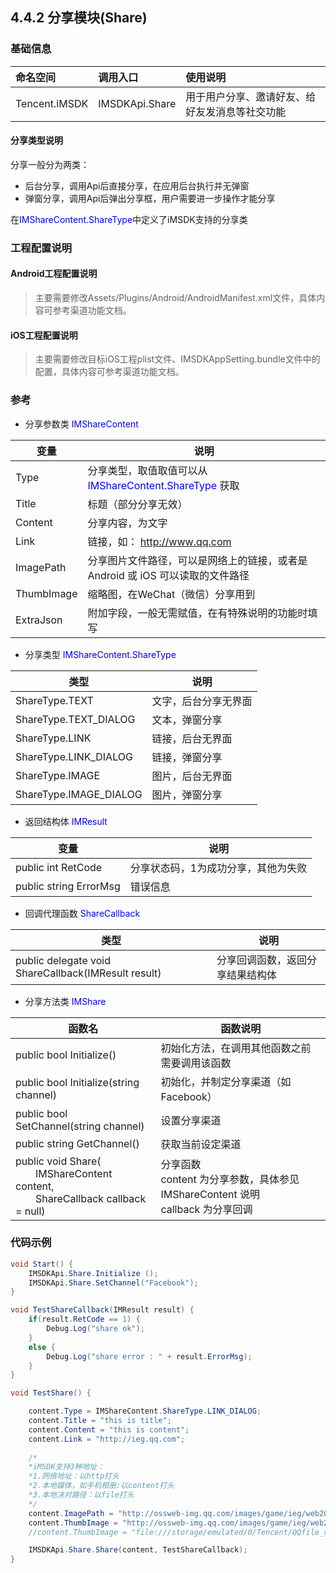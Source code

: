 ## 4.4.2 分享模块(Share)

### 基础信息

| 命名空间 | 调用入口 |使用说明|
| :-- |:-- |:--|
| Tencent.iMSDK | IMSDKApi.Share |用于用户分享、邀请好友、给好友发消息等社交功能|
    


#### 分享类型说明

分享一般分为两类：

* 后台分享，调用Api后直接分享，在应用后台执行并无弹窗
* 弹窗分享，调用Api后弹出分享框，用户需要进一步操作才能分享

在<font color=blue>IMShareContent.ShareType</font>中定义了iMSDK支持的分享类

### 工程配置说明

#### Android工程配置说明

> 主要需要修改Assets/Plugins/Android/AndroidManifest.xml文件，具体内容可参考渠道功能文档。

#### iOS工程配置说明

> 主要需要修改目标iOS工程plist文件、IMSDKAppSetting.bundle文件中的配置，具体内容可参考渠道功能文档。

### 参考

* 分享参数类 <font color=blue>IMShareContent</font>

| 变量 | 说明 |
| -- | -- |
| Type | 分享类型，取值取值可以从 <font color=blue>IMShareContent.ShareType</font> 获取 |
| Title | 标题（部分分享无效） |
| Content | 分享内容，为文字 |
| Link | 链接，如： http://www.qq.com |
| ImagePath | 分享图片文件路径，可以是网络上的链接，或者是 Android 或 iOS 可以读取的文件路径 |
| ThumbImage | 缩略图，在WeChat（微信）分享用到 |
| ExtraJson | 附加字段，一般无需赋值，在有特殊说明的功能时填写 |

* 分享类型 <font color=blue>IMShareContent.ShareType</font>

| 类型 | 说明 |
| -- | -- |
| ShareType.TEXT | 文字，后台分享无界面 |
| ShareType.TEXT_DIALOG | 文本，弹窗分享 |
| ShareType.LINK | 链接，后台无界面 |
| ShareType.LINK_DIALOG | 链接，弹窗分享 |
| ShareType.IMAGE | 图片，后台无界面 |
| ShareType.IMAGE_DIALOG | 图片，弹窗分享 |

* 返回结构体 <font color=blue>IMResult</font>

| 变量 | 说明 |
| -- | -- |
| public int RetCode | 分享状态码，1为成功分享，其他为失败 |
| public string ErrorMsg | 错误信息 |

* 回调代理函数 <font color=blue>ShareCallback</font>

| 类型 | 说明 |
| -- | -- |
| public delegate void ShareCallback(IMResult result) | 分享回调函数，返回分享结果结构体 |

* 分享方法类 <font color=blue>IMShare</font>

| 函数名 | 函数说明 |
| -- | -- |
| public bool Initialize() | 初始化方法，在调用其他函数之前需要调用该函数 |
| public bool Initialize(string channel) | 初始化，并制定分享渠道（如Facebook） |
| public bool SetChannel(string channel) | 设置分享渠道 |
| public string GetChannel() | 获取当前设定渠道 |
| public void Share(<br> &emsp;&emsp;IMShareContent content, <br> &emsp;&emsp;ShareCallback callback = null) | 分享函数<br> content 为分享参数，具体参见 IMShareContent 说明<br> callback 为分享回调 |



### 代码示例

	
```cs
void Start() {
    IMSDKApi.Share.Initialize ();
    IMSDKApi.Share.SetChannel("Facebook");
}

void TestShareCallback(IMResult result) {
    if(result.RetCode == 1) {
        Debug.Log("share ok");
    }
    else {
        Debug.Log("share error : " + result.ErrorMsg);
    }
}

void TestShare() {

    content.Type = IMShareContent.ShareType.LINK_DIALOG;
    content.Title = "this is title";
    content.Content = "this is content";
    content.Link = "http://ieg.qq.com";
    
    /*
    *iMSDK支持3种地址：
    *1.网络地址：以http打头
    *2.本地媒体，如手机相册:以content打头
    *3.本地决对路径：以file打头
    */
    content.ImagePath = "http://ossweb-img.qq.com/images/game/ieg/web201404/logo.png";
    content.ThumbImage = "http://ossweb-img.qq.com/images/game/ieg/web201404/roles/lol.png";
    //content.ThumbImage = "file:///storage/emulated/0/Tencent/QQfile_recv/share_f.jpg;

    IMSDKApi.Share.Share(content, TestShareCallback);
}

```
